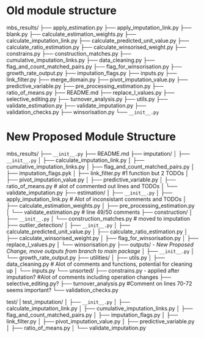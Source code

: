 # Old module structure
mbs_results/
├── apply_estimation.py
├── apply_imputation_link.py
├── blank.py
├── calculate_estimation_weights.py
├── calculate_imputation_link.py
├── calculate_predicted_unit_value.py
├── calculate_ratio_estimation.py
├── calculate_winsorised_weight.py
├── constrains.py
├── construction_matches.py
├── cumulative_imputation_links.py
├── data_cleaning.py
├── flag_and_count_matched_pairs.py
├── flag_for_winsorisation.py
├── growth_rate_output.py
├── imputation_flags.py
├── inputs.py
├── link_filter.py
├── merge_domain.py
├── pivot_imputation_value.py
├── predictive_variable.py
├── pre_processing_estimation.py
├── ratio_of_means.py
├── README.md
├── replace_l_values.py
├── selective_editing.py
├── turnover_analysis.py
├── utils.py
├── validate_estimation.py
├── validate_imputation.py
├── validation_checks.py
├── winsorisation.py
└── `__init__.py`

# New Proposed Module Structure 

mbs_results/
├── `__init__.py`
├── README.md
├── imputation/
│   ├── `__init__.py`
│   ├── calculate_imputation_link.py
│   ├── cumulative_imputation_links.py
│   ├── flag_and_count_matched_pairs.py
│   ├── imputation_flags.pyk
│   ├── link_filter.py          #1 function but 2 TODOs 
│   ├── pivot_imputation_value.py
│   ├── predictive_variable.py
│   ├── ratio_of_means.py       # alot of commented out lines and TODOs
│   └── validate_imputation.py
├── estimation/
│   ├── `__init__.py`
│   ├── apply_imputation_link.py    #  Alot of inconsistant comments and TODOs
│   ├── calculate_estimation_weights.py
│   ├── pre_processing_estimation.py
│   └── validate_estimation.py      #  line 49/50 comments
├── construction/
│   ├── `__init__.py`
│   └── construction_matches.py     # moved to imputation
├── outlier_detection/
│   ├── `__init__.py`
│   ├── calculate_predicted_unit_value.py
│   ├── calculate_ratio_estimation.py
│   ├── calculate_winsorised_weight.py
│   ├── flag_for_winsorisation.py
│   ├── replace_l_values.py
│   └── winsorisation.py
├── outputs/ - *New Proposed Change, move outputs from branch to main package*
│   ├── `__init__.py`
│   └── growth_rate_output.py
├── utilities/
│   ├── utils.py
│   ├── data_cleaning.py    # Alot of comments and functions, potential for cleaning up
│   └── inputs.py
└── unsorted/
    ├── constrains.py - applied after imputation?   #Alot of comments including operation changes
    ├── selective_editing.py?
    ├── turnover_analysis.py    #Comment on lines 70-72 seems important?
    └── validation_checks.py

test/
|   test_imputation/
│   ├── `__init__.py`
│   ├── calculate_imputation_link.py
│   ├── cumulative_imputation_links.py
│   ├── flag_and_count_matched_pairs.py
│   ├── imputation_flags.py
│   ├── link_filter.py
│   ├── pivot_imputation_value.py
│   ├── predictive_variable.py
│   ├── ratio_of_means.py
│   └── validate_imputation.py   